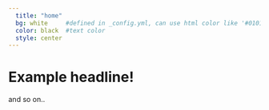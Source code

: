 ```yaml
---
  title: "home"
  bg: white     #defined in _config.yml, can use html color like '#010101'
  color: black  #text color
  style: center
---
```


# Example headline!
and so on..

